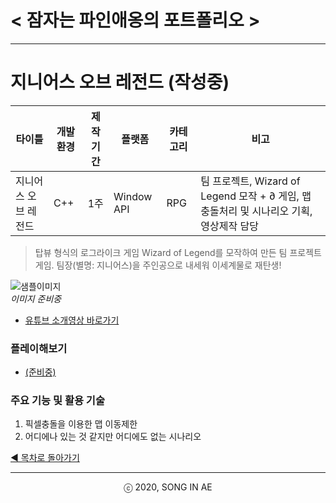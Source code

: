 ﻿ 
<!--

 양식

 **타이틀**
- **개요표**
- **플레이 이미지 또는 영상링크**
- **플레이해보기** 
- **주요 작업 목록**
- **활용 기술 / 기법**
-->


# < 잠자는 파인애옹의 포트폴리오 >

----------


# 지니어스 오브 레전드 (작성중) 

| 타이틀 | 개발환경 | 제작기간 | 플랫폼 |  카테고리 | 비고 
| ---- | ---- | ---- | ---- | ---- | ---- 
| 지니어스 오브 레전드| C++ | 1주| Window API | RPG | 팀 프로젝트, Wizard of Legend 모작 + ∂ 게임, 맵 충돌처리 및 시나리오 기획, 영상제작 담당
  

>탑뷰 형식의 로그라이크 게임 Wizard of Legend를 모작하여 만든 팀 프로젝트 게임. 
>팀장(별명: 지니어스)을 주인공으로 내세워 이세계물로 재탄생! 


![샘플이미지](sample.jpg)  
*이미지 준비중* 

* [유튜브 소개영상 바로가기](https://youtu.be/GwHg5_MwgwA) 

### 플레이해보기
* [(준비중)](http://)

### 주요 기능 및 활용 기술
1. 픽셀충돌을 이용한 맵 이동제한
2. 어디에나 있는 것 같지만 어디에도 없는 시나리오



[◀ 목차로 돌아가기](https://github.com/Song-In-Love/pinaeongs-portfolios/blob/master/README.md#목차)


----------
<center> ⓒ 2020, SONG IN AE </center>

